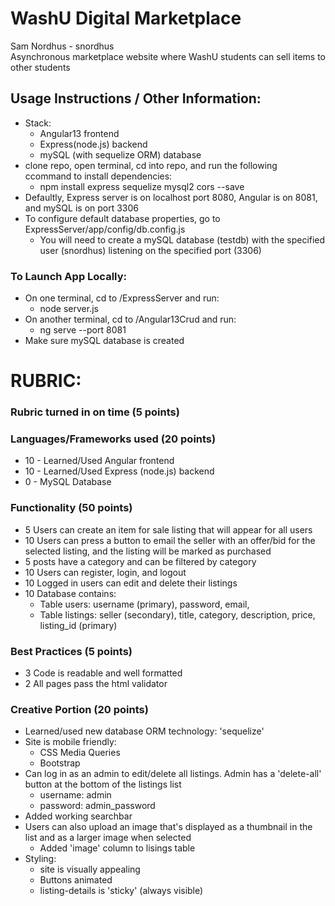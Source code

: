 # WashU Digital Marketplace
Sam Nordhus - snordhus<br>
Asynchronous marketplace website where WashU students can sell items to other students
## Usage Instructions / Other Information:
* Stack:
     * Angular13 frontend 
     * Express(node.js) backend
     * mySQL (with sequelize ORM) database 
* clone repo, open terminal, cd into repo, and run the following ccommand to install dependencies:
    * npm install express sequelize mysql2 cors --save 
* Defaultly, Express server is on localhost port 8080, Angular is on 8081, and mySQL is on port 3306
* To configure default database properties, go to ExpressServer/app/config/db.config.js
    * You will need to create a mySQL database (testdb) with the specified user (snordhus) listening on the specified port (3306)
### To Launch App Locally:
* On one terminal, cd to /ExpressServer and run:
    * node server.js
* On another terminal, cd to /Angular13Crud and run:
    * ng serve --port 8081  
* Make sure mySQL database is created

# RUBRIC:
### Rubric turned in on time (5 points)
### Languages/Frameworks used (20 points)
* 10 - Learned/Used Angular frontend
* 10 - Learned/Used Express (node.js) backend
* 0 - MySQL Database
### Functionality (50 points)
* 5 Users can create an item for sale listing that will appear for all users
* 10 Users can press a button to email the seller with an offer/bid for the selected listing, and the listing will be marked as purchased
* 5 posts have a category and can be filtered by category
* 10 Users can register, login, and logout
* 10 Logged in users can edit and delete their listings
* 10 Database contains:
    * Table users: username (primary), password, email, 
    * Table listings: seller (secondary), title, category, description, price, listing_id (primary)
### Best Practices (5 points)
* 3 Code is readable and well formatted
* 2 All pages pass the html validator
### Creative Portion (20 points)
* Learned/used new database ORM technology: 'sequelize'
* Site is mobile friendly:
    * CSS Media Queries
    * Bootstrap
* Can log in as an admin to edit/delete all listings.  Admin has a 'delete-all' button at the bottom of the listings list
    *  username: admin
    *  password: admin_password
* Added working searchbar
* Users can also upload an image that's displayed as a thumbnail in the list and as a larger image when selected
    * Added 'image' column to lisings table
* Styling:
   * site is visually appealing
   * Buttons animated
   * listing-details is 'sticky' (always visible) 
  
